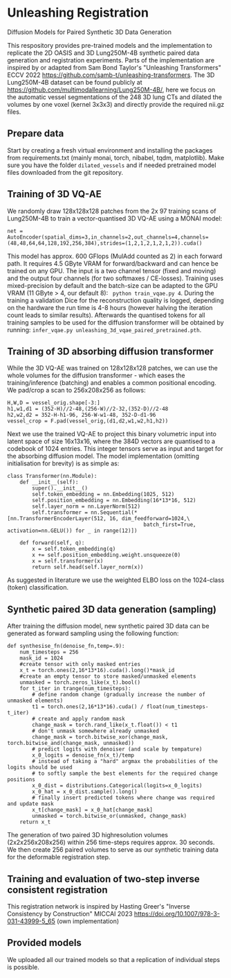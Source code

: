 # Unleashing Registration
Diffusion Models for Paired Synthetic 3D Data Generation

This respository provides pre-trained models and the implementation to replicate the 2D OASIS and 3D Lung250M-4B synthetic paired data generation and registration experiments.
Parts of the implementation are inspired by or adapted from Sam Bond Taylor's "Unleashing Transformers" ECCV 2022 https://github.com/samb-t/unleashing-transformers. 
The 3D Lung250M-4B dataset can be found publicly at https://github.com/multimodallearning/Lung250M-4B/, here we focus on the automatic vessel segmentations of the 248 3D lung CTs and dilated the volumes by one voxel (kernel 3x3x3) and directly provide the required nii.gz files. 

## Prepare data
Start by creating a fresh virtual environment and installing the packages from requirements.txt (mainly monai, torch, nibabel, tqdm, matplotlib). Make sure you have the folder ``dilated_vessels`` and if needed pretrained model files downloaded from the git repository. 

## Training of 3D VQ-AE
We randomly draw 128x128x128 patches from the 2x 97 training scans of Lung250M-4B to train a vector-quantised 3D VQ-AE using a MONAI model:
```
net = AutoEncoder(spatial_dims=3,in_channels=2,out_channels=4,channels=(48,48,64,64,128,192,256,384),strides=(1,2,1,2,1,2,1,2)).cuda()
```
This model has approx. 600 GFlops (MulAdd counted as 2) in each forward path. It requires 4.5 GByte VRAM for forward/backward and can hence be trained on any GPU. 
The input is a two channel tensor (fixed and moving) and the output four channels (for two softmaxes / CE-losses). Training uses mixed-precision by default and the batch-size can be adapted to the GPU VRAM (11 GByte > 4, our default 8): `` python train_vqae.py 4``. During the training a validation Dice for the reconstruction quality is logged, depending on the hardware the run time is 4-8 hours (however halving the iteration count leads to similar results). Afterwards the quantised tokens for all training samples to be used for the diffusion transformer will be obtained by running: ``infer_vqae.py unleashing_3d_vqae_paired_pretrained.pth``.
  
## Training of 3D absorbing diffusion transformer
While the 3D VQ-AE was trained on 128x128x128 patches, we can use the whole volumes for the diffusion transformer - which eases the training/inference (batching) and enables a common positional encoding. We pad/crop a scan to 256x208x256 as follows:
```
H,W,D = vessel_orig.shape[-3:]
h1,w1,d1 = (352-H)//2-48,(256-W)//2-32,(352-D)//2-48
h2,w2,d2 = 352-H-h1-96, 256-W-w1-48, 352-D-d1-96
vessel_crop = F.pad(vessel_orig,(d1,d2,w1,w2,h1,h2))
```
Next we use the trained VQ-AE to project this binary volumetric input into latent space of size 16x13x16, where the 384D vectors are quantised to a codebook of 1024 entries. This integer tensors serve as input and target for the absorbing diffusion model. The model implementation (omitting initialisation for brevity) is as simple as:
```
class Transformer(nn.Module):
    def __init__(self):
        super().__init__()
        self.token_embedding = nn.Embedding(1025, 512)
        self.position_embedding = nn.Embedding(16*13*16, 512)
        self.layer_norm = nn.LayerNorm(512)
        self.transformer = nn.Sequential(*[nn.TransformerEncoderLayer(512, 16, dim_feedforward=1024,\
                                            batch_first=True, activation=nn.GELU()) for _ in range(12)])

    def forward(self, q):
        x = self.token_embedding(q)
        x += self.position_embedding.weight.unsqueeze(0)
        x = self.transformer(x)
        return self.head(self.layer_norm(x))
```
As suggested in literature we use the weighted ELBO loss on the 1024-class (token) classification. 


## Synthetic paired 3D data generation (sampling)
After training the diffusion model, new synthetic paired 3D data can be generated as forward sampling using the following function:
```
def synthesise_fn(denoise_fn,temp=.9):
    num_timesteps = 256
    mask_id = 1024
    #create tensor with only masked entries
    x_t = torch.ones(2,16*13*16).cuda().long()*mask_id
    #create an empty tensor to store masked/unmasked elements
    unmasked = torch.zeros_like(x_t).bool() 
    for t_iter in trange(num_timesteps):
        # define random change (gradually increase the number of unmasked elements)
        t1 = torch.ones(2,16*13*16).cuda() / float(num_timesteps-t_iter)
        # create and apply random mask
        change_mask = torch.rand_like(x_t.float()) < t1
        # don't unmask somewhere already unmasked
        change_mask = torch.bitwise_xor(change_mask, torch.bitwise_and(change_mask, unmasked))
        # predict logits with denoiser (and scale by tempature)
        x_0_logits = denoise_fn(x_t)/temp
        # instead of taking a "hard" argmax the probabilities of the logits should be used 
        # to softly sample the best elements for the required change positions
        x_0_dist = distributions.Categorical(logits=x_0_logits)
        x_0_hat = x_0_dist.sample().long()
        # finally insert predicted tokens where change was required and update mask
        x_t[change_mask] = x_0_hat[change_mask]
        unmasked = torch.bitwise_or(unmasked, change_mask)
    return x_t
```
The generation of two paired 3D highresolution volumes (2x2x256x208x256) within 256 time-steps requires approx. 30 seconds. We then create 256 paired volumes to serve as our synthetic training data for the deformable registration step.

## Training and evaluation of two-step inverse consistent registration
This registration network is inspired by Hasting Greer's "Inverse Consistency by Construction" MICCAI 2023 https://doi.org/10.1007/978-3-031-43999-5_65 (own implementation)

## Provided models
We uploaded all our trained models so that a replication of individual steps is possible. 
